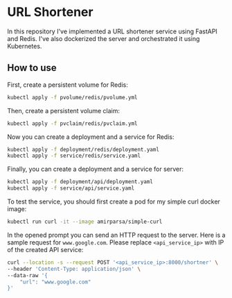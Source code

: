 # URL Shortener

In this repository I've implemented a URL shortener service using FastAPI and Redis. I've also dockerized the server and orchestrated it using Kubernetes. 

## How to use

First, create a persistent volume for Redis:

```bash
kubectl apply -f pvolume/redis/pvolume.yml
```

Then, create a persistent volume claim:

```bash
kubectl apply -f pvclaim/redis/pvclaim.yml
```

 Now you can create a deployment and a service for Redis:

```bash
kubectl apply -f deployment/redis/deployment.yaml
kubectl apply -f service/redis/service.yaml
```

Finally, you can create a deployment and a service for server:

```bash
kubectl apply -f deployment/api/deployment.yaml
kubectl apply -f service/api/service.yaml
```

To test the service, you should first create a pod for my simple curl docker image:

```bash
kubectl run curl -it --image amirparsa/simple-curl
```

In the opened prompt you can send an HTTP request to the server. Here is a sample request for `www.google.com`. Please replace 
`<api_service_ip>` with IP of the created API service:

```bash
curl --location -s --request POST '<api_service_ip>:8000/shortner' \                                                                                     ─╯
--header 'Content-Type: application/json' \
--data-raw '{
    "url": "www.google.com"
}'
```




